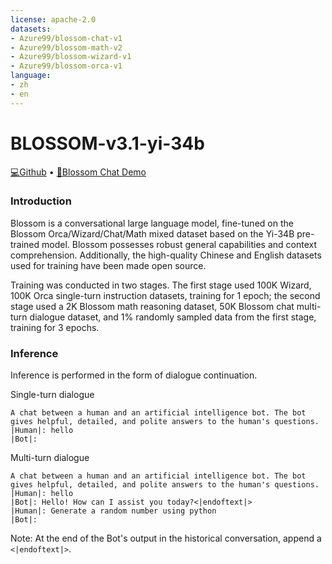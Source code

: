 ```yaml
---
license: apache-2.0
datasets:
- Azure99/blossom-chat-v1
- Azure99/blossom-math-v2
- Azure99/blossom-wizard-v1
- Azure99/blossom-orca-v1
language:
- zh
- en
---
```

# **BLOSSOM-v3.1-yi-34b**

[💻Github](https://github.com/Azure99/BlossomLM) • [🚀Blossom Chat Demo](https://blossom-chat.com/)

### Introduction

Blossom is a conversational large language model, fine-tuned on the Blossom Orca/Wizard/Chat/Math mixed dataset based on the Yi-34B pre-trained model. Blossom possesses robust general capabilities and context comprehension. Additionally, the high-quality Chinese and English datasets used for training have been made open source.

Training was conducted in two stages. The first stage used 100K Wizard, 100K Orca single-turn instruction datasets, training for 1 epoch; the second stage used a 2K Blossom math reasoning dataset, 50K Blossom chat multi-turn dialogue dataset, and 1% randomly sampled data from the first stage, training for 3 epochs.

### Inference

Inference is performed in the form of dialogue continuation.

Single-turn dialogue

```
A chat between a human and an artificial intelligence bot. The bot gives helpful, detailed, and polite answers to the human's questions.
|Human|: hello
|Bot|: 
```

Multi-turn dialogue

```
A chat between a human and an artificial intelligence bot. The bot gives helpful, detailed, and polite answers to the human's questions.
|Human|: hello
|Bot|: Hello! How can I assist you today?<|endoftext|>
|Human|: Generate a random number using python
|Bot|: 
```

Note: At the end of the Bot's output in the historical conversation, append a `<|endoftext|>`.